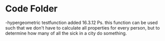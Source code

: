 # Code Folder 

-hypergeometric testfunction added 16.3.12 Ps. 
this function can be used such that we don't have to calculate all properties for every person, but to determine how many of all the sick in a city do something.

